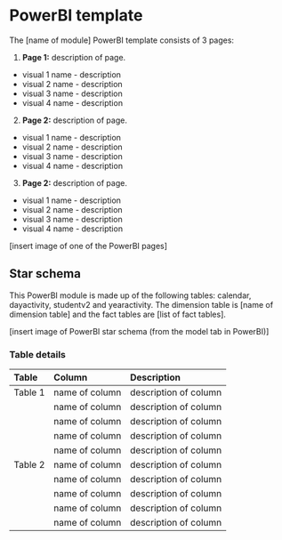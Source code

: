 # PowerBI template

The [name of module] PowerBI template consists of 3 pages:
1. **Page 1:** description of page.
- visual 1 name - description 
- visual 2 name - description 
- visual 3 name - description
- visual 4 name - description

2. **Page 2:** description of page.
- visual 1 name - description 
- visual 2 name - description 
- visual 3 name - description
- visual 4 name - description

3. **Page 2:** description of page.
- visual 1 name - description 
- visual 2 name - description 
- visual 3 name - description
- visual 4 name - description

[insert image of one of the PowerBI pages]

## Star schema
This PowerBI module is made up of the following tables: calendar, dayactivity, studentv2 and yearactivity. The dimension table is [name of dimension table] and the fact tables are [list of fact tables].

[insert image of PowerBI star schema (from the model tab in PowerBI)]

### Table details
| Table | Column   | Description   |
| :------------- | :---------- | :----------- |
| Table 1 | name of column | description of column |
| | name of column | description of column |
| | name of column | description of column |
| | name of column | description of column |
| | name of column | description of column |
| Table 2 | name of column | description of column |
| | name of column | description of column |
| | name of column | description of column |
| | name of column | description of column |
| | name of column | description of column |
